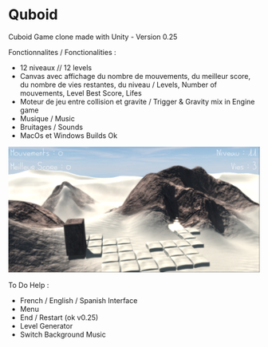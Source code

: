 # Quboid
 Cuboid Game clone made with Unity - Version 0.25

Fonctionnalites / Fonctionalities :
- 12 niveaux // 12 levels
- Canvas avec affichage du nombre de mouvements, du meilleur score, du nombre de vies restantes, du niveau / Levels, Number of mouvements, Level Best Score, Lifes
- Moteur de jeu entre collision et gravite / Trigger & Gravity mix in Engine game
- Musique / Music
- Bruitages / Sounds
- MacOs et Windows Builds Ok

<img src="Capture.png" width="640">

To Do Help :
- French / English / Spanish Interface
- Menu
- End / Restart (ok v0.25)
- Level Generator
- Switch Background Music
